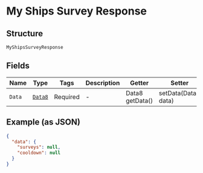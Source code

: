 
# My Ships Survey Response

## Structure

`MyShipsSurveyResponse`

## Fields

| Name | Type | Tags | Description | Getter | Setter |
|  --- | --- | --- | --- | --- | --- |
| `Data` | [`Data8`](../../doc/models/data-8.md) | Required | - | Data8 getData() | setData(Data8 data) |

## Example (as JSON)

```json
{
  "data": {
    "surveys": null,
    "cooldown": null
  }
}
```

